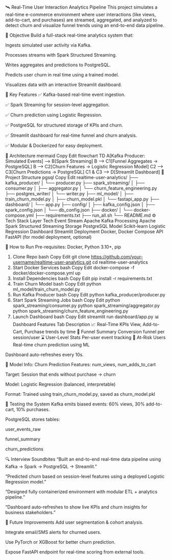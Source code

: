 🛰️ Real-Time User Interaction Analytics Pipeline
This project simulates a real-time e-commerce environment where user interactions (like views, add-to-cart, and purchases) are streamed, aggregated, and analyzed to detect churn and visualize funnel trends using an end-to-end data pipeline.

🎯 Objective
Build a full-stack real-time analytics system that:

Ingests simulated user activity via Kafka.

Processes streams with Spark Structured Streaming.

Writes aggregates and predictions to PostgreSQL.

Predicts user churn in real time using a trained model.

Visualizes data with an interactive Streamlit dashboard.

📌 Key Features
✅ Kafka-based real-time event ingestion.

✅ Spark Streaming for session-level aggregation.

✅ Churn prediction using Logistic Regression.

✅ PostgreSQL for structured storage of KPIs and churn.

✅ Streamlit dashboard for real-time funnel and churn analysis.

✅ Modular & Dockerized for easy deployment.

🧱 Architecture
mermaid
Copy
Edit
flowchart TD
    A[Kafka Producer: Simulated Events] --> B[Spark Streaming]
    B --> C1[Funnel Aggregates → PostgreSQL]
    B --> C2[Churn Features → Logistic Regression Model]
    C2 --> C3[Churn Predictions → PostgreSQL]
    C1 & C3 --> D[Streamlit Dashboard]
📂 Project Structure
pgsql
Copy
Edit
realtime-user-analytics/
├── kafka_producer/
│   └── producer.py
├── spark_streaming/
│   ├── consumer.py
│   ├── aggregator.py
│   └── churn_feature_engineering.py
├── postgres_writer/
│   └── writer.py
├── ml_model/
│   ├── train_churn_model.py
│   ├── churn_model.pkl
│   └── fastapi_app.py
├── dashboard/
│   └── app.py
├── config/
│   ├── kafka_config.json
│   ├── spark_config.json
│   └── db_config.json
├── docker/
│   └── docker-compose.yml
├── requirements.txt
├── run_all.sh
└── README.md
⚙️ Tech Stack
Layer	Tech
Event Stream	Apache Kafka
Processing	Apache Spark Structured Streaming
Storage	PostgreSQL
Model	Scikit-learn Logistic Regression
Dashboard	Streamlit
Deployment	Docker, Docker Compose
API	FastAPI (for model deployment, optional)

🚀 How to Run
Pre-requisites: Docker, Python 3.10+, pip

1. Clone Repo
bash
Copy
Edit
git clone https://github.com/your-username/realtime-user-analytics.git
cd realtime-user-analytics
2. Start Docker Services
bash
Copy
Edit
docker-compose -f docker/docker-compose.yml up
3. Install Dependencies
bash
Copy
Edit
pip install -r requirements.txt
4. Train Churn Model
bash
Copy
Edit
python ml_model/train_churn_model.py
5. Run Kafka Producer
bash
Copy
Edit
python kafka_producer/producer.py
6. Start Spark Streaming Jobs
bash
Copy
Edit
python spark_streaming/consumer.py
python spark_streaming/aggregator.py
python spark_streaming/churn_feature_engineering.py
7. Launch Dashboard
bash
Copy
Edit
streamlit run dashboard/app.py
📊 Dashboard Features
Tab	Description
📈 Real-Time KPIs	View, Add-to-Cart, Purchase trends by time
🔄 Funnel Summary	Conversion funnel per session/user
⌛ User-Level Stats	Per-user event tracking
🛑 At-Risk Users	Real-time churn prediction using ML

Dashboard auto-refreshes every 10s.

🧠 Model Info: Churn Prediction
Features: num_views, num_adds_to_cart

Target: Session that ends without purchase → churn

Model: Logistic Regression (balanced, interpretable)

Format: Trained using train_churn_model.py, saved as churn_model.pkl

🧪 Testing the System
Kafka emits biased events: 60% views, 30% add-to-cart, 10% purchases.

PostgreSQL stores tables:

user_events_raw

funnel_summary

churn_predictions

🔍 Interview Soundbites
“Built an end-to-end real-time data pipeline using Kafka → Spark → PostgreSQL → Streamlit.”

“Predicted churn based on session-level features using a deployed Logistic Regression model.”

“Designed fully containerized environment with modular ETL + analytics pipeline.”

“Dashboard auto-refreshes to show live KPIs and churn insights for business stakeholders.”

📌 Future Improvements
Add user segmentation & cohort analysis.

Integrate email/SMS alerts for churned users.

Use PyTorch or XGBoost for better churn prediction.

Expose FastAPI endpoint for real-time scoring from external tools.


